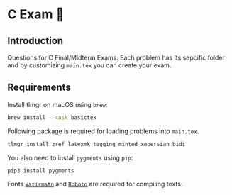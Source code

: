# C Exam 📘

## Introduction

Questions for C Final/Midterm Exams. Each problem has its sepcific folder and by customizing `main.tex` you can create your exam.

## Requirements
Install tlmgr on macOS using `brew`:
```sh
brew install --cask basictex
```

Following package is required for loading problems into `main.tex`.

```sh
tlmgr install zref latexmk tagging minted xepersian bidi 
```

You also need to install `pygments` using `pip`: 

```sh
pip3 install pygments
```

Fonts [`Vazirmatn`](https://fonts.google.com/specimen/Vazirmatn) and [`Roboto`](https://fonts.google.com/specimen/Roboto) are required for compiling texts.

